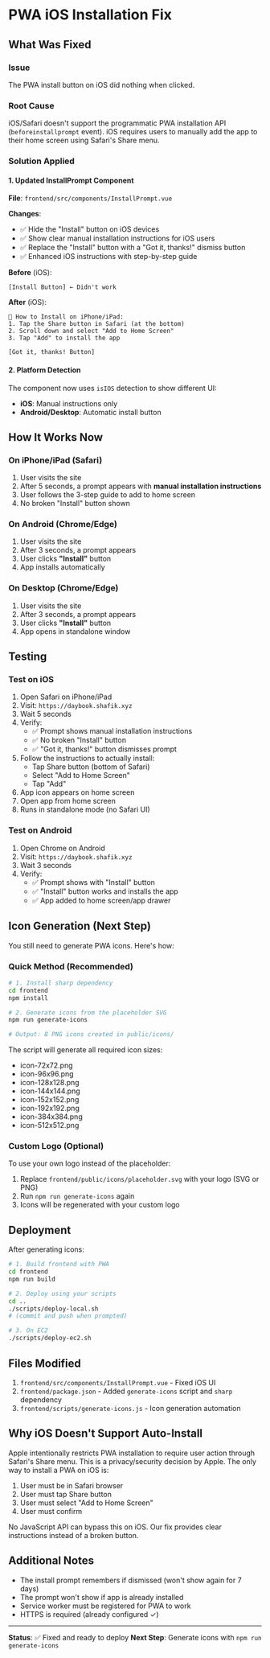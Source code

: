 # PWA iOS Installation Fix

## What Was Fixed

### Issue
The PWA install button on iOS did nothing when clicked.

### Root Cause
iOS/Safari doesn't support the programmatic PWA installation API (`beforeinstallprompt` event). iOS requires users to manually add the app to their home screen using Safari's Share menu.

### Solution Applied

#### 1. Updated InstallPrompt Component
**File**: `frontend/src/components/InstallPrompt.vue`

**Changes**:
- ✅ Hide the "Install" button on iOS devices
- ✅ Show clear manual installation instructions for iOS users
- ✅ Replace the "Install" button with a "Got it, thanks!" dismiss button
- ✅ Enhanced iOS instructions with step-by-step guide

**Before** (iOS):
```
[Install Button] ← Didn't work
```

**After** (iOS):
```
📱 How to Install on iPhone/iPad:
1. Tap the Share button in Safari (at the bottom)
2. Scroll down and select "Add to Home Screen"
3. Tap "Add" to install the app

[Got it, thanks! Button]
```

#### 2. Platform Detection
The component now uses `isIOS` detection to show different UI:
- **iOS**: Manual instructions only
- **Android/Desktop**: Automatic install button

## How It Works Now

### On iPhone/iPad (Safari)
1. User visits the site
2. After 5 seconds, a prompt appears with **manual installation instructions**
3. User follows the 3-step guide to add to home screen
4. No broken "Install" button shown

### On Android (Chrome/Edge)
1. User visits the site
2. After 3 seconds, a prompt appears
3. User clicks **"Install"** button
4. App installs automatically

### On Desktop (Chrome/Edge)
1. User visits the site
2. After 3 seconds, a prompt appears
3. User clicks **"Install"** button
4. App opens in standalone window

## Testing

### Test on iOS
1. Open Safari on iPhone/iPad
2. Visit: `https://daybook.shafik.xyz`
3. Wait 5 seconds
4. Verify:
   - ✅ Prompt shows manual installation instructions
   - ✅ No broken "Install" button
   - ✅ "Got it, thanks!" button dismisses prompt
5. Follow the instructions to actually install:
   - Tap Share button (bottom of Safari)
   - Select "Add to Home Screen"
   - Tap "Add"
6. App icon appears on home screen
7. Open app from home screen
8. Runs in standalone mode (no Safari UI)

### Test on Android
1. Open Chrome on Android
2. Visit: `https://daybook.shafik.xyz`
3. Wait 3 seconds
4. Verify:
   - ✅ Prompt shows with "Install" button
   - ✅ "Install" button works and installs the app
   - ✅ App added to home screen/app drawer

## Icon Generation (Next Step)

You still need to generate PWA icons. Here's how:

### Quick Method (Recommended)

```bash
# 1. Install sharp dependency
cd frontend
npm install

# 2. Generate icons from the placeholder SVG
npm run generate-icons

# Output: 8 PNG icons created in public/icons/
```

The script will generate all required icon sizes:
- icon-72x72.png
- icon-96x96.png
- icon-128x128.png
- icon-144x144.png
- icon-152x152.png
- icon-192x192.png
- icon-384x384.png
- icon-512x512.png

### Custom Logo (Optional)

To use your own logo instead of the placeholder:

1. Replace `frontend/public/icons/placeholder.svg` with your logo (SVG or PNG)
2. Run `npm run generate-icons` again
3. Icons will be regenerated with your custom logo

## Deployment

After generating icons:

```bash
# 1. Build frontend with PWA
cd frontend
npm run build

# 2. Deploy using your scripts
cd ..
./scripts/deploy-local.sh
# (commit and push when prompted)

# 3. On EC2
./scripts/deploy-ec2.sh
```

## Files Modified

1. `frontend/src/components/InstallPrompt.vue` - Fixed iOS UI
2. `frontend/package.json` - Added `generate-icons` script and `sharp` dependency
3. `frontend/scripts/generate-icons.js` - Icon generation automation

## Why iOS Doesn't Support Auto-Install

Apple intentionally restricts PWA installation to require user action through Safari's Share menu. This is a privacy/security decision by Apple. The only way to install a PWA on iOS is:

1. User must be in Safari browser
2. User must tap Share button
3. User must select "Add to Home Screen"
4. User must confirm

No JavaScript API can bypass this on iOS. Our fix provides clear instructions instead of a broken button.

## Additional Notes

- The install prompt remembers if dismissed (won't show again for 7 days)
- The prompt won't show if app is already installed
- Service worker must be registered for PWA to work
- HTTPS is required (already configured ✓)

---

**Status**: ✅ Fixed and ready to deploy
**Next Step**: Generate icons with `npm run generate-icons`
